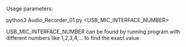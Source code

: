 Usage parameters:

python3 Audio_Recorder_01.py <USB_MIC_INTERFACE_NUMBER>

USB_MIC_INTERFACE_NUMBER can be found by running program with different numbers like 1,2,3,4,... to find the exact value
